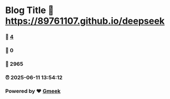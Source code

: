 # Blog Title :link: https://89761107.github.io/deepseek 
### :page_facing_up: [4](https://89761107.github.io/deepseek/tag.html) 
### :speech_balloon: 0 
### :hibiscus: 2965 
### :alarm_clock: 2025-06-11 13:54:12 
### Powered by :heart: [Gmeek](https://github.com/Meekdai/Gmeek)
